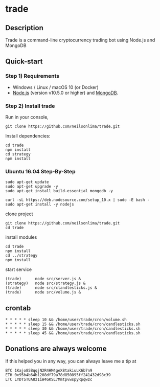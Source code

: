 # trade

## Description

Trade is a command-line cryptocurrency trading bot using Node.js and MongoDB

## Quick-start

### Step 1) Requirements

- Windows / Linux / macOS 10 (or Docker)
- [Node.js](https://nodejs.org/) (version v10.5.0 or higher) and [MongoDB](https://www.mongodb.com/).

### Step 2) Install trade

Run in your console,

```
git clone https://github.com/neilsonlima/trade.git
```

Install dependencies:

```
cd trade
npm install
cd strategy
npm install
```

### Ubuntu 16.04 Step-By-Step

```
sudo apt-get update
sudo apt-get upgrade -y
sudo apt-get install build-essential mongodb -y

curl -sL https://deb.nodesource.com/setup_10.x | sudo -E bash -
sudo apt-get install -y nodejs
```

clone project
```
git clone https://github.com/neilsonlima/trade.git
cd trade
```

install modules
```
cd trade
npm install
cd ../strategy
npm install
```

start service
```
(trade)      node src/server.js &
(strategy)   node src/strategy.js &
(trade)      node src/clandlesticks.js &
(trade)      node src/volume.js &
```

## crontab
    * * * * * sleep 10 && /home/user/trade/cron/volume.sh
    * * * * * sleep 15 && /home/user/trade/cron/candlesticks.sh
    * * * * * sleep 30 && /home/user/trade/cron/candlesticks.sh
    * * * * * sleep 45 && /home/user/trade/cron/candlesticks.sh

## Donations are always welcome

If this helped you in any way, you can always leave me a tip at
```
BTC 1Kajo85BqqjN2R4HM4geX8takiuLK6b7n9
ETH 0x95b4b64b1208df79a78d850895ff241432d98c39
LTC LYDTSTUA8z1iW4GKSL7MmtpvwspyRpqwzc
```        
